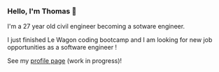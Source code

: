 ### Hello, I'm Thomas 👋

I'm a 27 year old civil engineer becoming a sotware engineer.

I just finished Le Wagon coding bootcamp and I am looking for new job opportunities as a software engineer !

See my [profile page](https://www.tcosse.github.io/profile/) (work in progress)!

<!--
**tcosse/tcosse** is a ✨ _special_ ✨ repository because its `README.md` (this file) appears on your GitHub profile.

Here are some ideas to get you started:

- 🔭 I’m currently working on ...
- 🌱 I’m currently learning ...
- 👯 I’m looking to collaborate on ...
- 🤔 I’m looking for help with ...
- 💬 Ask me about ...
- 📫 How to reach me: ...
- 😄 Pronouns: ...
- ⚡ Fun fact: ...
-->


